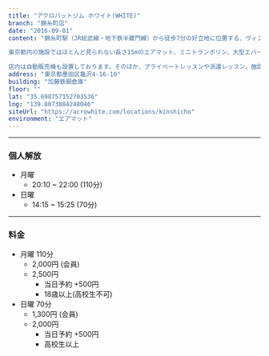 ```yaml
---
title: "アクロバットジム ホワイト(WHITE)"
branch: "錦糸町店"
date: "2016-09-01"
content: "錦糸町駅（JR総武線・地下鉄半蔵門線）から徒歩7分の好立地に位置する、ヴィンテージ倉庫をリノベーションしたアクロバットジム。広さ205平米・天井高8m以上と、その規模は都心で最大級となっています。

東京都内の施設ではほとんど見られない長さ15mのエアマット、ミニトランポリン、大型エバーマットなど、施設面も都内随一。ロングチアマットも備えているため、チアタンブリングの練習にも最適です。また、幼児や小学生向けのクラスからパルクール＆トリッキングまで、バク転以外のクラスも豊富に実施しています。

店内は自動販売機も設置しております。そのほか、プライベートレッスンや派遣レッスン、施設レンタルも行っておりますので、お気軽にお問い合わせください。"
address: "東京都墨田区亀沢4-16-10"
building: "加藤鉄鋼倉庫"
floor: ""
lat: "35.698757152703536"
lng: "139.8073884248046"
siteUrl: "https://acrowhite.com/locations/kinshicho"
environment: "エアマット"
---
```


---
### 個人解放
- 月曜 
    - 20:10 ~ 22:00 (110分)
- 日曜 
    - 14:15 ~ 15:25 (70分)

---
### 料金
- 月曜 110分
    - 2,000円 (会員)
    - 2,500円
        - 当日予約 +500円
        - 18歳以上(高校生不可)
- 日曜 70分
    - 1,300円 (会員)
    - 2,000円
        - 当日予約 +500円
        - 高校生以上